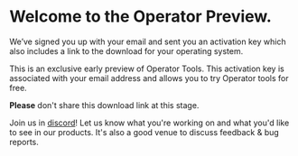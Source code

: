 # Welcome to the Operator Preview.

We’ve signed you up with your email and sent you an activation key which
also includes a link to the download for your operating system.

This is an exclusive early preview of Operator Tools. This activation
key is associated with your email address and allows you to try Operator
tools for free.

**Please** don't share this download link at this stage.

Join us in [discord][0]! Let us know what you're working on and what you'd like
to see in our products. It's also a good venue to discuss feedback & bug reports.

[0]:https://discord.gg/9KxXaBya



